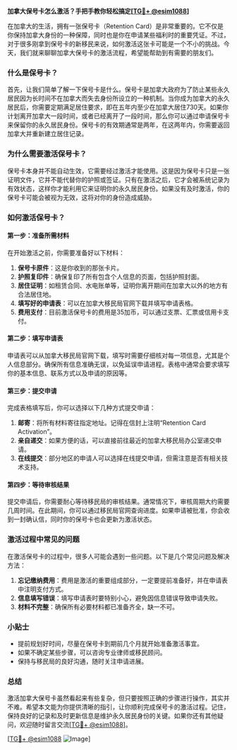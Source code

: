 **加拿大保号卡怎么激活？手把手教你轻松搞定[[TG💪+ @esim1088](https://t.me/s/esim1088)]**

在加拿大的生活，拥有一张保号卡（Retention Card）是非常重要的。它不仅是你保持加拿大身份的一种保障，同时也是你在申请某些福利时的重要凭证。不过，对于很多刚拿到保号卡的新移民来说，如何激活这张卡可能是一个不小的挑战。今天，我们就来聊聊加拿大保号卡的激活流程，希望能帮助到有需要的朋友们。

### 什么是保号卡？

首先，让我们简单了解一下保号卡是什么。保号卡是加拿大政府为了防止某些永久居民因为长时间不在加拿大而失去身份所设立的一种机制。当你成为加拿大的永久居民后，你需要定期满足居住要求，即在五年内至少在加拿大居住730天。如果你计划离开加拿大一段时间，或者已经离开了一段时间，那么你可以通过申请保号卡来保留你的永久居民身份。保号卡的有效期通常是两年，在这两年内，你需要返回加拿大并重新建立居住记录。

### 为什么需要激活保号卡？

保号卡本身并不能自动生效，它需要经过激活才能使用。这是因为保号卡只是一张证明文件，它并不能代替你的护照或签证。只有在激活之后，它才会被系统记录为有效状态，这样你才能利用它来证明你的永久居民身份。如果没有及时激活，你的保号卡可能会被视为无效，这将对你的身份造成威胁。

### 如何激活保号卡？

#### 第一步：准备所需材料

在开始激活之前，你需要准备好以下材料：

1. **保号卡原件**：这是你收到的那张卡片。
2. **护照复印件**：确保复印了所有包含个人信息的页面，包括护照封面。
3. **居住证明**：如租赁合同、水电账单等，证明你离开期间在加拿大以外的地方有合法居住地。
4. **填写好的申请表**：可以在加拿大移民局官网下载并填写申请表格。
5. **费用支付**：目前激活保号卡的费用是35加币，可以通过支票、汇票或信用卡支付。

#### 第二步：填写申请表

申请表可以从加拿大移民局官网下载，填写时需要仔细核对每一项信息，尤其是个人信息部分。确保所有信息准确无误，以免延误申请进程。表格中通常会要求填写你的基本信息、联系方式以及申请的原因等。

#### 第三步：提交申请

完成表格填写后，你可以选择以下几种方式提交申请：

1. **邮寄**：将所有材料寄往指定地址。记得在信封上注明“Retention Card Activation”。
2. **亲自递交**：如果方便的话，可以直接前往最近的加拿大移民局办公室递交申请。
3. **在线提交**：部分地区的申请人可以选择在线提交申请，但需注意是否有相关技术支持。

#### 第四步：等待审核结果

提交申请后，你需要耐心等待移民局的审核结果。通常情况下，审核周期大约需要几周时间。在此期间，你可以通过移民局官网查询进度。如果申请被批准，你会收到一封确认信，同时你的保号卡也会更新为激活状态。

### 激活过程中常见的问题

在激活保号卡的过程中，很多人可能会遇到一些问题。以下是几个常见问题及解决方法：

1. **忘记缴纳费用**：费用是激活的重要组成部分，一定要提前准备好，并在申请表中注明支付方式。
2. **信息填写错误**：填写申请表时要特别小心，避免因信息错误导致申请失败。
3. **材料不完整**：确保所有必要材料都已准备齐全，缺一不可。

### 小贴士

- 提前规划好时间，尽量在保号卡到期前几个月就开始准备激活事宜。
- 如果不确定某些步骤，可以咨询专业律师或移民顾问。
- 保持与移民局的良好沟通，随时关注申请进展。

### 总结

激活加拿大保号卡虽然看起来有些复杂，但只要按照正确的步骤进行操作，其实并不难。希望本文能为你提供清晰的指引，让你顺利完成保号卡的激活过程。记住，保持良好的记录和及时更新信息是维护永久居民身份的关键。如果你还有其他疑问，欢迎随时留言交流[[TG💪+ @esim1088](https://t.me/s/esim1088)]。

[[TG💪+ @esim1088](https://t.me/s/esim1088) ![Image](https://i.postimg.cc/4NQfJmqS/Snipaste-2025-05-13-00-14-12.png)]